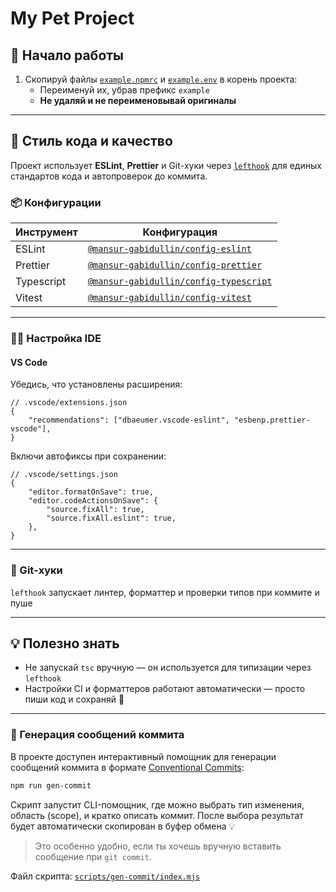 # My Pet Project

## 🚀 Начало работы

1. Скопируй файлы [`example.npmrc`](example.npmrc) и [`example.env`](example.env) в корень проекта:
    - Переименуй их, убрав префикс `example`
    - **Не удаляй и не переименовывай оригиналы**

---

## 🧹 Стиль кода и качество

Проект использует **ESLint**, **Prettier** и Git-хуки через [`lefthook`](https://github.com/evilmartians/lefthook) для единых стандартов кода и автопроверок до коммита.

### 📦 Конфигурации

| Инструмент | Конфигурация                                                         |
| ---------- | -------------------------------------------------------------------- |
| ESLint     | [`@mansur-gabidullin/config-eslint`](packages/config/eslint)         |
| Prettier   | [`@mansur-gabidullin/config-prettier`](packages/config/prettier)     |
| Typescript | [`@mansur-gabidullin/config-typescript`](packages/config/typescript) |
| Vitest     | [`@mansur-gabidullin/config-vitest`](packages/config/vitest)         |

---

### 🧑‍💻 Настройка IDE

#### VS Code

Убедись, что установлены расширения:

```jsonc
// .vscode/extensions.json
{
    "recommendations": ["dbaeumer.vscode-eslint", "esbenp.prettier-vscode"],
}
```

Включи автофиксы при сохранении:

```jsonc
// .vscode/settings.json
{
    "editor.formatOnSave": true,
    "editor.codeActionsOnSave": {
        "source.fixAll": true,
        "source.fixAll.eslint": true,
    },
}
```

---

### 🔧 Git-хуки

`lefthook` запускает линтер, форматтер и проверки типов при коммите и пуше

---

## 💡 Полезно знать

- Не запускай `tsc` вручную — он используется для типизации через `lefthook`
- Настройки CI и форматтеров работают автоматически — просто пиши код и сохраняй 🎯

---

### 💬 Генерация сообщений коммита

В проекте доступен интерактивный помощник для генерации сообщений коммита в формате [Conventional Commits](https://www.conventionalcommits.org/):

```bash
npm run gen-commit
```

Скрипт запустит CLI-помощник, где можно выбрать тип изменения, область (scope), и кратко описать коммит. После выбора результат будет автоматически скопирован в буфер обмена 💡

> Это особенно удобно, если ты хочешь вручную вставить сообщение при `git commit`.

Файл скрипта: [`scripts/gen-commit/index.mjs`](./scripts/gen-commit/index.mjs)
